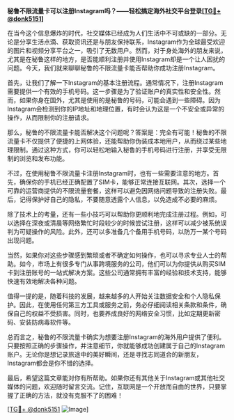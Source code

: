 **秘鲁不限流量卡可以注册Instagram吗？——轻松搞定海外社交平台登录[[TG💪+ @donk5151](https://t.me/s/donk5151)]**

在当今这个信息爆炸的时代，社交媒体已经成为人们生活中不可或缺的一部分。无论是分享生活点滴、获取资讯还是与朋友保持联系，Instagram作为全球最受欢迎的图片和视频分享平台之一，吸引了无数用户。然而，对于身处海外的朋友来说，尤其是在秘鲁这样的地方，是否能顺利注册并使用Instagram却是一个让人困扰的问题。今天，我们就来聊聊秘鲁的不限流量卡能否帮助你成功注册Instagram。

首先，让我们了解一下Instagram的基本注册流程。通常情况下，注册Instagram需要提供一个有效的手机号码。这一步骤是为了验证账户的真实性和安全性。然而，如果你身在国外，尤其是使用的是秘鲁的号码，可能会遇到一些障碍。因为Instagram会检测到你的IP地址和地理位置，有时会认为这是一个不安全或异常的操作，从而限制你的注册请求。

那么，秘鲁的不限流量卡能否解决这个问题呢？答案是：完全有可能！秘鲁的不限流量卡不仅提供了便捷的上网体验，还能帮助你伪装成本地用户，从而绕过某些地理限制。通过这种方式，你可以轻松地输入秘鲁的手机号码进行注册，并享受无限制的浏览和发布功能。

不过，在使用秘鲁不限流量卡注册Instagram时，也有一些需要注意的地方。首先，确保你的手机已经正确配置了SIM卡，能够正常连接互联网。其次，选择一个可靠的运营商提供的不限流量套餐，这样可以避免因网络问题导致的注册失败。最后，记得保护好自己的隐私，不要随意透露个人信息，以免造成不必要的麻烦。

除了技术上的考量，还有一些小技巧可以帮助你更顺利地完成注册过程。例如，可以选择在深夜或清晨等网络繁忙时段较少的时候尝试注册，这样可以减少被系统误判为可疑操作的风险。此外，还可以多准备几个备用手机号码，以防万一某个号码出现问题。

当然，如果你对这些步骤感到繁琐或者不确定如何操作，也可以寻求专业人士的帮助。如今，市场上有很多专门从事跨境服务的公司，他们可以为你提供从购买SIM卡到注册账号的一站式解决方案。这些公司通常拥有丰富的经验和技术支持，能够快速有效地解决各种问题。

值得一提的是，随着科技的发展，越来越多的人开始关注数据安全和个人隐私保护。因此，在使用任何第三方工具或服务之前，务必仔细阅读相关条款和条件，确保自己的权益不受损害。同时，也要养成良好的网络安全习惯，比如定期更新密码、安装防病毒软件等。

总而言之，秘鲁的不限流量卡确实为想要注册Instagram的海外用户提供了便利。只要按照正确的步骤操作，并注意细节，你就能够成功创建属于自己的Instagram账户。无论你是想记录旅途中的美好瞬间，还是寻找志同道合的新朋友，Instagram都会是你不错的选择。

最后，希望这篇文章能对你有所帮助。如果你还有其他关于Instagram或其他社交媒体的问题，欢迎随时留言交流。记住，互联网是一个开放而自由的世界，只要掌握了正确的方法，就没有克服不了的困难！

[[TG💪+ @donk5151](https://t.me/s/donk5151) ![Image](https://i.postimg.cc/rwNCRYN7/Snipaste-2025-04-30-17-27-05.png)]